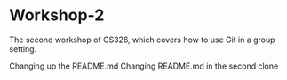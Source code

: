 # Workshop-2

The second workshop of CS326, which covers how to use Git in a group setting.

Changing up the README.md
Changing README.md in the second clone
